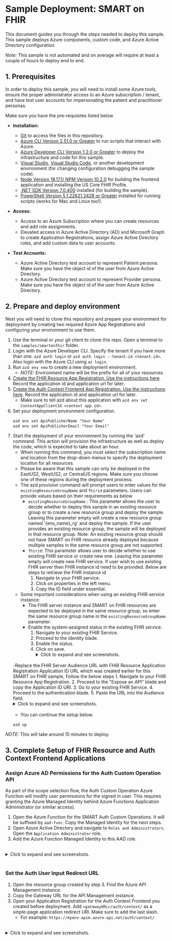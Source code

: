 # Sample Deployment: SMART on FHIR

This document guides you through the steps needed to deploy this sample. This sample deploys Azure components, custom code, and Azure Active Directory configuration.

*Note:* This sample is not automated and on average will require at least a couple of hours to deploy end to end.

## 1. Prerequisites

In order to deploy this sample, you will need to install some Azure tools, ensure the proper administrator access to an Azure subscription / tenant, and have test user accounts for impersonating the patient and practitioner personas.

Make sure you have the pre-requisites listed below
- **Installation:**
  - [Git](https://git-scm.com/) to access the files in this repository.
  - [Azure CLI Version 2.51.0 or Greater](https://learn.microsoft.com/cli/azure/install-azure-cli) to run scripts that interact with Azure.
  - [Azure Developer CLI Version 1.2.0 or Greater](https://learn.microsoft.com/azure/developer/azure-developer-cli/install-azd?tabs=baremetal%2Cwindows) to deploy the infrastructure and code for this sample.
  - [Visual Studio](https://visualstudio.microsoft.com/), [Visual Studio Code](https://code.visualstudio.com/), or another development environment (for changing configuration debugging the sample code).
  - [Node Version 18.17.1/ NPM Version 10.2.0](https://docs.npmjs.com/downloading-and-installing-node-js-and-npm) for building the frontend application and installing the US Core FHIR Profile.
  - [.NET SDK Version 7.0.400](https://learn.microsoft.com/dotnet/core/sdk) installed (for building the sample).
  - [PowerShell Version 5.1.22621.2428 or Greater](https://learn.microsoft.com/powershell/scripting/install/installing-powershell) installed for running scripts (works for Mac and Linux too!).

- **Access:**
  - Access to an Azure Subscription where you can create resources and add role assignments.
  - Elevated access in Azure Active Directory (AD) and Microsoft Graph to create Application Registrations, assign Azure Active Directory roles, and add custom data to user accounts.

- **Test Accounts:**
  - Azure Active Directory test account to represent Patient persona. Make sure you have the object id of the user from Azure Active Directory.
  - Azure Active Directory test account to represent Provider persona. Make sure you have the object id of the user from Azure Active Directory.

## 2. Prepare and deploy environment

Next you will need to clone this repository and prepare your environment for deployment by creating two required Azure App Registrations and configuring your environment to use them.

1. Use the terminal or your git client to clone this repo. Open a terminal to the `samples/smartonfhir` folder.
1. Login with the Azure Developer CLI. Specify the tenant if you have more than one. `azd auth login` or `azd auth login --tenant-id <tenant-id>`. Also login with the Azure CLI using `az login`.
1. Run `azd env new` to create a new deployment environment.
    - *NOTE:* Environment name will be the prefix for all of your resources.
1. [Create the FHIR Resource App Registration. Use the instructions here](./ad-apps/fhir-resource-app-registration.md). Record the application id and application url for later.
1. [Create the Auth Context Frontend App Registration. Use the instructions here](./ad-apps/auth-context-frontend-app-registration.md). Record the application id and application url for later.
    - Make sure to tell azd about this application with `azd env set ContextAppClientId <context app id>`.
1. Set your deployment environment configuration.
    ```
    azd env set ApiPublisherName "Your Name"
    azd env set ApiPublisherEmail "Your Email"
    ```
1. Start the deployment of your environment by running the 'azd' command. This action will provision the infrastructure as well as deploy the code, which is expected to take about an hour.
    - When running this command, you must select the subscription name and location from the drop-down menus to specify the deployment location for all resources. 
    - Please be aware that this sample can only be deployed in the EastUS2, WestUS2, or CentralUS regions. Make sure you choose one of these regions during the deployment process.
    - The azd provision command will prompt users to enter values for the `existingResourceGroupName` and `fhirid` parameters. Users can provide values based on their requirements as below
        - `existingResourceGroupName` : This parameter allows the user to decide whether to deploy this sample in an existing resource group or to create a new resource group and deploy the sample. Leaving this parameter empty will create a new resource group named '{env_name}_rg' and deploy the sample. If the user provides an existing resource group, the sample will be deployed in that resource group.
                                        Note: An existing resource group should not have SMART on FHIR resource already deployed because multiple samples in the same resource group are not supported.
        - `fhirid`: This parameter allows user to decide whether to use existing FHIR service or create new one. Leaving this parameter empty will create new FHIR service. If user wish to use existing FHIR server then FHIR instance id need to be provided. Below are steps to retrieve the FHIR instance id 
            1. Navigate to your FHIR service.
            2. Click on properties in the left menu.
            3. Copy the ID field under essential.     
    - Some important considerations when using an existing FHIR service instance:
        - The FHIR server instance and SMART on FHIR resources are expected to be deployed in the same resource group, so enter the same resource group name in the `existingResourceGroupName` parameter.
        - Enable the system-assigned status in the existing FHIR service.
            1. Navigate to your existing FHIR Service.
            2. Proceed to the identity blade.
            3. Enable the status.
            4. Click on save.
            <br /><details><summary>Click to expand and see screenshots.</summary>
            ![](./images/deployment/7_Identity_enabled.png)
            </details><br />
     -Replace the FHIR Server Audience URL with FHIR Resource Application Registration Application ID URL which was created earlier for this SMART on FHIR sample, Follow the below steps
        1. Navigate to your FHIR Resource App Registration.
        2. Proceed to the "Expose an API" blade and copy the Application ID URI. 
        3. Go to your existing FHIR Service.
        4. Proceed to the authentication blade. 
        5. Paste the URL into the Audience field.
        <br />
        <details>
        <summary>Click to expand and see screenshots.</summary>
        ![](./images/deployment/7_fhirresourceappregistration_applicationurl.png)
        ![](./images/deployment/7_fhirservice_audienceurl.png)
        </details>
        <br />
     - You can continue the setup below. 
    ```
    azd up
    ```

*NOTE:* This will take around 15 minutes to deploy.

## 3. Complete Setup of FHIR Resource and Auth Context Frontend Applications

### Assign Azure AD Permissions for the Auth Custom Operation API

As part of the scope selection flow, the Auth Custom Operation Azure Function will modify user permissions for the signed in user. This requires granting the Azure Managed Identity behind Azure Functions Application Administrator (or similar access).

1. Open the Azure Function for the SMART Auth Custom Operations. It will be suffixed by `aad-func`. Copy the Managed Identity for the next steps.
1. Open Azure Active Directory and navigate to `Roles and Administrators`. Open the `Application Administrator` role.
1. Add the Azure Function Managed Identity to this AAD role.

<br />
<details>
<summary>Click to expand and see screenshots.</summary>

![](./images/deployment/4_copy_function_managed_identity.png)
![](./images/deployment/4_open_application_administrator.png)
![](./images/deployment/4_assign_function_application_administrator.png)
</details>
<br />

### Set the Auth User Input Redirect URL

1. Open the resource group created by step 3. Find the Azure API Management instance.
1. Copy the Gateway URL for the API Management instance.
1. Open your Application Registration for the Auth Context Frontend you created before deployment. Add `<gatewayURL>/auth/context/` as a sinple-page application redirect URI. Make sure to add the last slash.
    - For example: `https://myenv-apim.azure-api.net/auth/context/`

<br />
<details>
<summary>Click to expand and see screenshots.</summary>

![](./images/deployment/4_save_redirect_uri.png)
</details>
<br />

